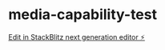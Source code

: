# media-capability-test

[Edit in StackBlitz next generation editor ⚡️](https://stackblitz.com/~/github.com/ivancuric/media-capability-test)